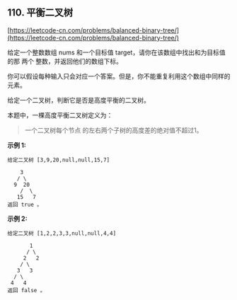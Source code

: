 **110. 平衡二叉树**  
---
[https://leetcode-cn.com/problems/balanced-binary-tree/](https://leetcode-cn.com/problems/balanced-binary-tree/)  

给定一个整数数组 nums 和一个目标值 target，请你在该数组中找出和为目标值的那 两个 整数，并返回他们的数组下标。

你可以假设每种输入只会对应一个答案。但是，你不能重复利用这个数组中同样的元素。

给定一个二叉树，判断它是否是高度平衡的二叉树。

本题中，一棵高度平衡二叉树定义为：

>一个二叉树每个节点 的左右两个子树的高度差的绝对值不超过1。  

**示例 1:**  

```  
给定二叉树 [3,9,20,null,null,15,7]

    3
   / \
  9  20
    /  \
   15   7
返回 true 。
```  

**示例 2:**  

```  
给定二叉树 [1,2,2,3,3,null,null,4,4]

       1
      / \
     2   2
    / \
   3   3
  / \
 4   4
返回 false 。
```  

